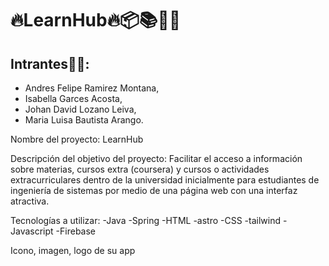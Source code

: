 # 🔥LearnHub🔥📦📚👩‍💻

## Intrantes👨‍💻:

- Andres Felipe Ramirez Montana, 
- Isabella Garces Acosta, 
- Johan David Lozano Leiva, 
- Maria Luisa Bautista Arango.

Nombre del proyecto: LearnHub

Descripción del objetivo del proyecto: 
Facilitar el acceso a información sobre materias, cursos extra (coursera)
y cursos o actividades extracurriculares dentro de la universidad inicialmente
para estudiantes de ingeniería de sistemas por medio de una página web con 
una interfaz atractiva.

Tecnologías a utilizar:
-Java -Spring -HTML -astro -CSS -tailwind -Javascript -Firebase

Icono, imagen, logo de su app
